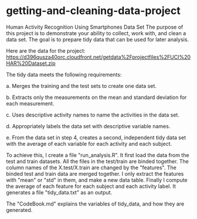 # getting-and-cleaning-data-project
Human Activity Recognition Using Smartphones Data Set
The purpose of this project is to demonstrate your ability to collect, work with, and clean a data set. 
The goal is to prepare tidy data that can be used for later analysis. 

Here are the data for the project: 
https://d396qusza40orc.cloudfront.net/getdata%2Fprojectfiles%2FUCI%20HAR%20Dataset.zip 

The tidy data meets the following requirements:

a. Merges the training and the test sets to create one data set.

b. Extracts only the measurements on the mean and standard deviation for each measurement.

c. Uses descriptive activity names to name the activities in the data set.

d. Appropriately labels the data set with descriptive variable names.

e. From the data set in step 4, creates a second, independent tidy data set with the average of each variable for each activity and each subject.

To achieve this, I create a file "run_analysis.R". It first load the data from the test and train datasets. 
All the files in the test/train are binded together.
The column names of the X.test/X.train are changed by the "features". 
The binded test and train data are merged together. 
I only extract the features with "mean" or "std" in them, and make a new data table. 
Finally I compute the average of each feature for each subject and each activity label. 
It generates a file "tidy_data.txt" as an output. 

The "CodeBook.md" explains the variables of tidy_data, and how they are generated. 
